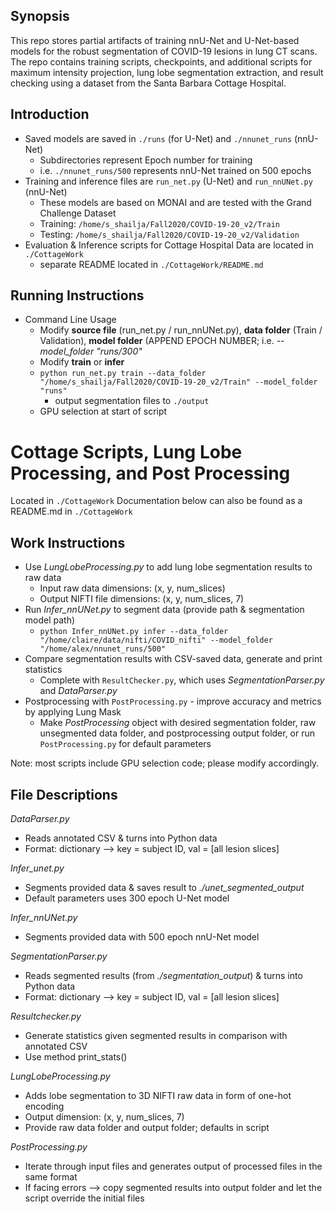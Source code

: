 ## Synopsis
This repo stores partial artifacts of training nnU-Net and U-Net-based models for the robust segmentation of COVID-19 lesions in lung CT scans. The repo contains training scripts, checkpoints, and additional scripts for maximum intensity projection, lung lobe segmentation extraction, and result checking using a dataset from the Santa Barbara Cottage Hospital.

## Introduction
- Saved models are saved in ```./runs``` (for U-Net) and ```./nnunet_runs``` (nnU-Net)
    - Subdirectories represent Epoch number for training
    - i.e. ```./nnunet_runs/500``` represents nnU-Net trained on 500 epochs
- Training and inference files are ```run_net.py``` (U-Net) and ```run_nnUNet.py``` (nnU-Net)
    - These models are based on MONAI and are tested with the Grand Challenge Dataset
    - Training: ```/home/s_shailja/Fall2020/COVID-19-20_v2/Train```
    - Testing: ```/home/s_shailja/Fall2020/COVID-19-20_v2/Validation```
- Evaluation & Inference scripts for Cottage Hospital Data are located in ```./CottageWork```
    - separate README located in ```./CottageWork/README.md```

## Running Instructions
- Command Line Usage
    - Modify **source file** (run_net.py / run_nnUNet.py), **data folder** (Train / Validation), **model folder** (APPEND EPOCH NUMBER; i.e. *--model_folder "runs/300"* 
    - Modify **train** or **infer**
    - ```python run_net.py train --data_folder "/home/s_shailja/Fall2020/COVID-19-20_v2/Train" --model_folder "runs"```
        - output segmentation files to ```./output```
    - GPU selection at start of script

# Cottage Scripts, Lung Lobe Processing, and Post Processing
Located in ```./CottageWork```
Documentation below can also be found as a README.md in ```./CottageWork```

## Work Instructions
- Use *LungLobeProcessing.py* to add lung lobe segmentation results to raw data
    - Input raw data dimensions: (x, y, num_slices)
    - Output NIFTI file dimensions: (x, y, num_slices, 7) 
- Run *Infer_nnUNet.py* to segment data (provide path & segmentation model path)
    - ```python Infer_nnUNet.py infer --data_folder "/home/claire/data/nifti/COVID_nifti" --model_folder "/home/alex/nnunet_runs/500"```
- Compare segmentation results with CSV-saved data, generate and print statistics
    - Complete with ```ResultChecker.py```, which uses *SegmentationParser.py* and *DataParser.py*
- Postprocessing with ```PostProcessing.py``` - improve accuracy and metrics by applying Lung Mask
    - Make *PostProcessing* object with desired segmentation folder, raw unsegmented data folder, and postprocessing output folder, or run ```PostProcessing.py``` for default parameters

Note: most scripts include GPU selection code; please modify accordingly.

## File Descriptions
*DataParser.py*
- Reads annotated CSV & turns into Python data
- Format: dictionary --> key = subject ID, val = [all lesion slices]

*Infer_unet.py*
- Segments provided data & saves result to *./unet_segmented_output*
- Default parameters uses 300 epoch U-Net model

*Infer_nnUNet.py*
- Segments provided data with 500 epoch nnU-Net model

*SegmentationParser.py*
- Reads segmented results (from *./segmentation_output*) & turns into Python data
- Format: dictionary --> key = subject ID, val = [all lesion slices]

*Resultchecker.py*
- Generate statistics given segmented results in comparison with annotated CSV
- Use method print_stats()

*LungLobeProcessing.py*
- Adds lobe segmentation to 3D NIFTI raw data in form of one-hot encoding
- Output dimension: (x, y, num_slices, 7)
- Provide raw data folder and output folder; defaults in script


*PostProcessing.py*
- Iterate through input files and generates output of processed files in the same format
- If facing errors --> copy segmented results into output folder and let the script override the initial files
